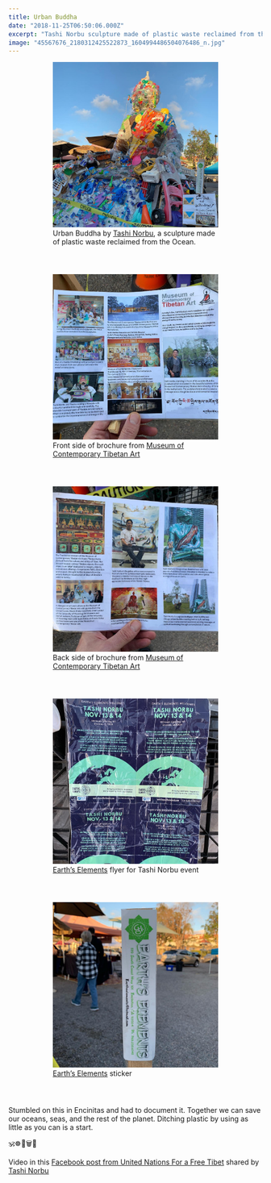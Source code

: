 ```yaml
---
title: Urban Buddha
date: "2018-11-25T06:50:06.000Z"
excerpt: "Tashi Norbu sculpture made of plastic waste reclaimed from the Ocean"
image: "45567676_2180312425522873_1604994486504076486_n.jpg"
---
```


<div style="max-width: 408px; margin: 0 auto"><figure>
<img src="45567676_2180312425522873_1604994486504076486_n.jpg"
     alt="Urban Buddha" /><br />
<figcaption>
 Urban Buddha by <a href="https://www.tashinorbu.com">Tashi&nbsp;Norbu</a>, a
 sculpture made of plastic waste reclaimed from the&nbsp;Ocean.
</figcaption>
</figure></div>

<div style="max-width: 408px; margin: 4em auto"><figure>
<img src="46659152_369739176921932_4070943413755909544_n.jpg"
     alt="Front MoCTA brochure" /><br />
<figcaption>
 Front side of brochure from
 <a href="https://www.museumofcontemporarytibetanart.com">Museum of Contemporary Tibetan&nbsp;Art</a>
</figcaption>
</figure></div>

<div style="max-width: 408px; margin: 4em auto"><figure>
<img src="46315695_343470882872305_2587105434259340389_n.jpg"
     alt="Back MoCTA brochure" /><br />
<figcaption>
 Back side of brochure from
 <a href="https://www.museumofcontemporarytibetanart.com">Museum of Contemporary Tibetan&nbsp;Art</a>
</figcaption>
</figure></div>

<div style="max-width: 408px; margin: 4em auto"><figure>
<img src="44711449_2130560267260431_2647641493852178345_n.jpg"
     alt="Earth’s Elements flyer" /><br />
<figcaption>
 <a href="https://www.shopearthselements.com">Earth’s&nbsp;Elements</a> flyer
 for Tashi&nbsp;Norbu&nbsp;event
</figcaption>
</figure></div>

<div style="max-width: 408px; margin: 4em auto"><figure>
<img src="44705479_275770452965371_568056884068284158_n.jpg"
     alt="Earth’s Elements flyer" /><br />
<figcaption>
 <a href="https://www.shopearthselements.com">Earth’s Elements</a> sticker
</figcaption>
</figure></div>

Stumbled on this in Encinitas and had to document it. Together we can save our
 oceans, seas, and the rest of the planet. Ditching plastic by using as little
 as you can is a&nbsp;start.

🕉☸️💠🗑🌊

Video in this
 [Facebook post from United Nations For a Free&nbsp;Tibet](https://www.facebook.com/219532248180934/posts/1403327093134771/) shared by
 [Tashi&nbsp;Norbu](https://www.facebook.com/TashiNorbuArt/)
